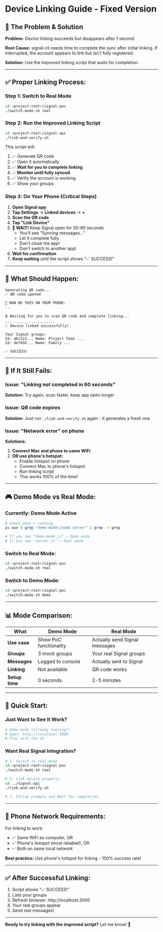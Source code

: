 # Device Linking Guide - Fixed Version

## 🔧 The Problem & Solution

**Problem:** Device linking succeeds but disappears after 1 second.

**Root Cause:** signal-cli needs time to complete the sync after initial linking. If interrupted, the account appears to link but isn't fully registered.

**Solution:** Use the improved linking script that waits for completion.

---

## ✅ **Proper Linking Process:**

### Step 1: Switch to Real Mode

```bash
cd <project-root>/signal-poc
./switch-mode.sh real
```

### Step 2: Run the Improved Linking Script

```bash
cd <project-root>/signal-api
./link-and-verify.sh
```

This script will:
1. ✅ Generate QR code
2. ✅ Open it automatically
3. ✅ **Wait for you to complete linking**
4. ✅ **Monitor until fully synced**
5. ✅ Verify the account is working
6. ✅ Show your groups

### Step 3: On Your Phone (Critical Steps)

1. **Open Signal app**
2. **Tap Settings** → **Linked devices** → **+**
3. **Scan the QR code**
4. **Tap "Link Device"**
5. **🔴 WAIT!** Keep Signal open for 30-60 seconds
   - You'll see "Syncing messages..."
   - Let it complete fully
   - Don't close the app!
   - Don't switch to another app!
6. **Wait for confirmation**
7. **Keep waiting** until the script shows "✅ SUCCESS!"

---

## 🎯 **What Should Happen:**

```
Generating QR code...
✅ QR code opened

📱 NOW DO THIS ON YOUR PHONE:
...

⏳ Waiting for you to scan QR code and complete linking...
.......................
✅ Device linked successfully!

Your Signal groups:
Id: abc123... Name: Project Team ...
Id: def456... Name: Family ...

✅ SUCCESS!
```

---

## 🐛 **If It Still Fails:**

### Issue: "Linking not completed in 60 seconds"

**Solution:** Try again, scan faster, keep app open longer

### Issue: QR code expires

**Solution:** Just run `./link-and-verify.sh` again - it generates a fresh one

### Issue: "Network error" on phone

**Solutions:**
1. **Connect Mac and phone to same WiFi**
2. **OR use phone's hotspot:**
   - Enable hotspot on phone
   - Connect Mac to phone's hotspot
   - Run linking script
   - This works 100% of the time!

---

## 🎮 **Demo Mode vs Real Mode:**

### Currently: Demo Mode Active

```bash
# Check what's running
ps aux | grep "demo-mode\|node server" | grep -v grep

# If you see "demo-mode.js" → Demo mode
# If you see "server.js" → Real mode
```

### Switch to Real Mode:

```bash
cd <project-root>/signal-poc
./switch-mode.sh real
```

### Switch to Demo Mode:

```bash
cd <project-root>/signal-poc
./switch-mode.sh demo
```

---

## 📊 **Mode Comparison:**

| What | Demo Mode | Real Mode |
|------|-----------|-----------|
| **Use case** | Show PoC functionality | Actually send Signal messages |
| **Groups** | 3 mock groups | Your real Signal groups |
| **Messages** | Logged to console | Actually sent to Signal |
| **Linking** | Not available | QR code works |
| **Setup time** | 0 seconds | 2-5 minutes |

---

## 🚀 **Quick Start:**

### Just Want to See It Work?
```bash
# Demo mode (already running!)
# Open: http://localhost:3000
# Play with the UI
```

### Want Real Signal Integration?
```bash
# 1. Switch to real mode
cd <project-root>/signal-poc
./switch-mode.sh real

# 2. Link device properly
cd ../signal-api
./link-and-verify.sh

# 3. Follow prompts and WAIT for completion
```

---

## 📱 **Phone Network Requirements:**

For linking to work:
- ✅ Same WiFi as computer, OR
- ✅ Phone's hotspot (most reliable!), OR
- ✅ Both on same local network

**Best practice:** Use phone's hotspot for linking - 100% success rate!

---

## ✅ **After Successful Linking:**

1. Script shows "✅ SUCCESS!"
2. Lists your groups
3. Refresh browser: http://localhost:3000
4. Your real groups appear
5. Send real messages!

---

**Ready to try linking with the improved script?** Let me know! 📱

